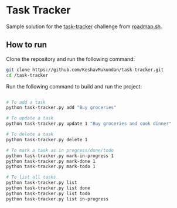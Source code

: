 # Task Tracker

Sample solution for the [task-tracker](https://roadmap.sh/projects/task-tracker) challenge from [roadmap.sh](https://roadmap.sh/).

## How to run

Clone the repository and run the following command:

```bash
git clone https://github.com/KeshavMukundan/task-tracker.git
cd /task-tracker
```

Run the following command to build and run the project:

```bash

# To add a task
python task-tracker.py add "Buy groceries"

# To update a task
python task-tracker.py update 1 "Buy groceries and cook dinner"

# To delete a task
python task-tracker.py delete 1

# To mark a task as in progress/done/todo
python task-tracker.py mark-in-progress 1
python task-tracker.py mark-done 1
python task-tracker.py mark-todo 1

# To list all tasks
python task-tracker.py list
python task-tracker.py list done
python task-tracker.py list todo
python task-tracker.py list in-progress
```
